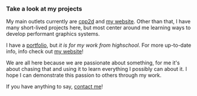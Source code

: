 ### Take a look at my projects
My main outlets currently are [cpp2d](https://github.com/maxortner01/cpp2d) and [my website](https://github.com/maxortner01/website). Other than that, I have many short-lived projects here, but most center around me learning ways to develop performant graphics systems.

I have a [portfolio](https://github.com/maxortner01/portfolio), but *it is for my work from highschool*. For more up-to-date info, info check out [my website](https://www.maxortner.com)!

We are all here because we are passionate about something, for me it's about chasing that and using it to learn everything I possibly can about it. I hope I can demonstrate this passion to others through my work.

If you have anything to say, [contact me](mailto:contact@maxortner.com)!

